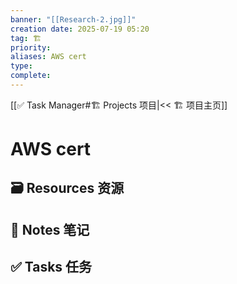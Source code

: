 ```yaml
---
banner: "[[Research-2.jpg]]"
creation date: 2025-07-19 05:20
tag: 🏗️
priority: 
aliases: AWS cert
type: 
complete:
---
```

[[✅ Task Manager#🏗️ Projects 项目|<< 🏗️ 项目主页]]
# AWS cert

## 🗃️ Resources 资源


## 📒 Notes 笔记


## ✅  Tasks 任务




